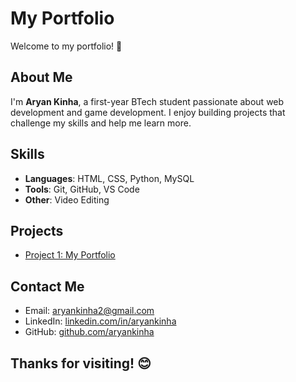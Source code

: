 # My Portfolio

Welcome to my portfolio! 🎉

## About Me
I'm **Aryan Kinha**, a first-year BTech student passionate about web development and game development. I enjoy building projects that challenge my skills and help me learn more.

## Skills
- **Languages**: HTML, CSS, Python, MySQL
- **Tools**: Git, GitHub, VS Code
- **Other**: Video Editing

## Projects
- [Project 1: My Portfolio](https://github.com/aryankinha/my-portfolio)

## Contact Me
- Email: aryankinha2@gmail.com
- LinkedIn: [linkedin.com/in/aryankinha](https://linkedin.com/in/aryankinha)
- GitHub: [github.com/aryankinha](https://github.com/aryankinha)

## Thanks for visiting! 😊
